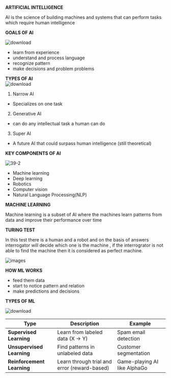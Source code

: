 **ARTIFICIAL INTELLIGENCE**
 
 AI is the science of building machines and systems that can perform tasks which require human intelligence

 **GOALS OF AI**

![download](https://github.com/user-attachments/assets/c10637d8-ff08-4b92-ace1-c7ca55762dd6)

- learn from experience  
- understand and process language  
- recognize pattern   
- make decisions and problem problems

**TYPES OF AI**  
  ![download](https://github.com/user-attachments/assets/fcdaec16-5a02-4766-a22e-dbcedddca61f)
1. Narrow AI

- Specializes on one task  
2. Generative AI 

- can do any intellectual task a human can do  
3. Super AI
-   A future AI that could surpass human intelligence (still theoretical)
     
  **KEY COMPONENTS  OF AI**

  ![39-2](https://github.com/user-attachments/assets/ef0a450c-0cbb-4f1e-84b4-cd144bfa3896)

  - Machine learning  
  - Deep learning 
  - Robotics  
  - Computer vision
  - Natural Language Processing(NLP)
   
 **MACHINE LEARNING**
   
   Machine learning is a subset of AI where the machines learn patterns from data and improve their performance over time 


**TURING TEST**  

  In this test there is a human and a robot and on the basis of answers interrogator will decide which one is the machine , if the interrogrator is not able to find the machine then it is considered as perfect machine.

  
![images](https://github.com/user-attachments/assets/a3acd1f6-1433-455a-8c72-4dffc390592a)

   **HOW ML WORKS**

   - feed them data
   -  start to notice pattern and relation
   -  make predictions and decisions

  **TYPES OF ML**  


![download](https://github.com/user-attachments/assets/b4d16759-1c3a-4906-9a8a-b4b100e626f3)


| Type                       | Description                                  | Example                      |
| -------------------------- | -------------------------------------------- | ---------------------------- |
| **Supervised Learning**    | Learn from labeled data (X → Y)              | Spam email detection         |
| **Unsupervised Learning**  | Find patterns in unlabeled data              | Customer segmentation        |
| **Reinforcement Learning** | Learn through trial and error (reward-based) | Game-playing AI like AlphaGo |




  
  
  
   

